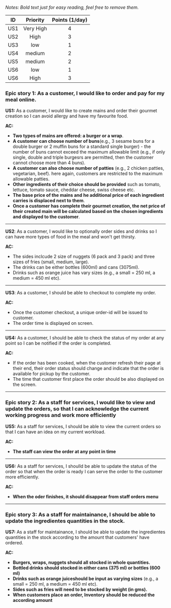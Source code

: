 *Notes: Bold text just for easy reading, feel free to remove them.*

|ID |Priority|Points (1/day)|
|:-:|:------:|:----:|
|US1|Very High|4     |
|US2|  High   |3     |
|US3|low    |1     |
|US4|medium|2
|US5|medium|2
|US6|low|1
|US6|High|3


### **Epic story 1: As a customer, I would like to order and pay for my meal online.**

**US1:** As a customer, I would like to create mains and order their gourmet creation so I can avoid allergy and have my favourite food.

**AC:**

* **Two types of mains are offered: a burger or a wrap**.
* **A customer can choose number of buns**(e.g., 3 sesame buns for a double burger or 2 muffin buns for a standard single burger) - the number of buns cannot exceed the maximum allowable limit (e.g., if only single, double and triple burgesrs are permitted, then the customer cannot choose more than 4 buns).
* **A customer can also choose number of patties** (e.g., 2 chicken patties, vegetarian, beef). here again, customers are restricted to the maximum allowable patties.
* **Other ingredients of their choice should be provided** such as tomato, lettuce, tomato sauce, cheddar cheese, swiss cheese etc.
* **The base price of the mains and he additional price of each ingredient carries is displaced next to them**.
* **Once a customer has complete their gourmet creation, the net price of their created main will be calculated based on the chosen ingredients and displayed to the customer**.

-----
**US2**: As a customer, I would like to optionally order sides and drinks so I can have more types of food in the meal and won't get thirsty.

**AC:**

* The sides inclcude 2 size of nuggets (6 pack and 3 pack) and three sizes of fries (small, medium, large).
* The drinks can be either bottles (600ml) and cans (3075ml).
* Drinks such as orange juice has vary sizes (e.g., a small = 250 ml, a medium = 450 ml etc).

-----
**US3**: As a customer, I should be able to checkout to complete my order.

**AC:**

*  Once the customer checkout, a unique order-id will be issued to customer.
*  The order time is displayed on screen.

-----
**US4:** As a customer, I should be able to check the status of my order at any point so I can be notified if the order is completed.

**AC:**

*  If the order has been cooked, when the customer refresh their page at their end, their order status should change and indicate that the order is available for pickup by the customer.
*  The time that customer first place the order should be also displayed on the screen.

----
### **Epic story 2: As a staff for services, I would like to view and update the orders, so that I can acknowledge the current working progress and work more efficiently**

**US5:** As a staff for services, I should be able to view the current orders so that I can have an idea on my current workload.

**AC:**

* **The staff can view the order at any point in time**

----

**US6:** As a staff for services, I shoulld be able to update the status of the order so that when the order is ready I can serve the order to the customer more efficiently.


**AC:**

* **When the oder finishes, it should disappear from staff orders menu**
----
### **Epic story 3: As a staff for maintainance, I should be able to update the ingredientes quantities in the stock.**

**US7:** As a staff for maintainance, I should be able to update the ingredientes quantities in the stock according to the amount that customers' have ordered.

**AC:**
* **Burgers, wraps, nuggets should all stocked in whole quantities.**
* **Bottled drinks should stocked in either cans (375 ml) or bottles (600 ml)**
* **Drinks such as orange juiceshould be input as varying sizes** (e.g., a small = 250 ml, a medium = 450 ml etc).
* **Sides such as fries will need to be stocked by weight (in gms).**
* **When customers place an order, Inventory should be reduced the according amount**